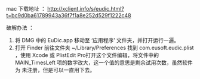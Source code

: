 mac 下载地址 ： http://xclient.info/s/eudic.html?t=bc9d0ba61789943a36f7f1a8e252d529f1222c48

破解办法 ： 
1. 将 DMG 中的 EuDic.app 移动至 ‘应用程序’ 文件夹，并打开运行一遍。
2. 打开 Finder 前往文件夹 ~/Library/Preferences 找到 com.eusoft.eudic.plist ，使用 Xcode 或 PlistEdit Pro打开这个文件编辑，将文件中的 MAIN_TimesLeft 项的数字改大，这一个值的意思是剩余试用次数，虽然软件 为 未注册，但是可以一直用下去。